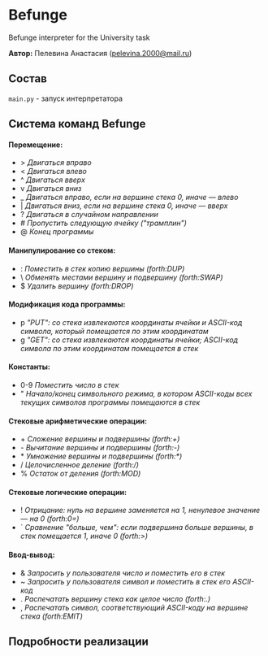 # Befunge
Befunge interpreter for the University task


__Автор:__ Пелевина Анастасия (pelevina.2000@mail.ru)

## Состав

`main.py` - запуск интерпретатора

## Система команд Befunge

#### Перемещение:
- \> _Двигаться вправо_
- <	_Двигаться влево_
- ^	_Двигаться вверх_
- v	_Двигаться вниз_
- \_ _Двигаться вправо, если на вершине стека 0, иначе — влево_
- |	_Двигаться вниз, если на вершине стека 0, иначе — вверх_
- ?	_Двигаться в случайном направлении_
- \#	_Пропустить следующую ячейку ("трамплин")_
- @	_Конец программы_
#### Манипулирование со стеком:
- :	_Поместить в стек копию вершины (forth:DUP)_
- \	_Обменять местами вершину и подвершину (forth:SWAP)_
- $	_Удалить вершину (forth:DROP)_
#### Модификация кода программы:
- p	_"PUT": со стека извлекаются координаты ячейки и ASCII-код символа, который помещается по этим координатам_
- g	_"GET": со стека извлекаются координаты ячейки; ASCII-код символа по этим координатам помещается в стек_
#### Константы:
- 0-9	_Поместить число в стек_
- "	_Начало/конец символьного режима, в котором ASCII-коды всех текущих символов программы помещаются в стек_
#### Стековые арифметические операции:
- \+ _Сложение вершины и подвершины (forth:+)_
- \- _Вычитание вершины и подвершины (forth:-)_
- \*	_Умножение вершины и подвершины (forth:*)_
- /	_Целочисленное деление (forth:/)_
- %	_Остаток от деления (forth:MOD)_
#### Стековые логические операции:
- !	_Отрицание: нуль на вершине заменяется на 1, ненулевое значение — на 0 (forth:0=)_
- `	_Сравнение "больше, чем": если подвершина больше вершины, в стек помещается 1, иначе 0 (forth:>)_
#### Ввод-вывод:
- &	_Запросить у пользователя число и поместить его в стек_
- ~	_Запросить у пользователя символ и поместить в стек его ASCII-код_
- .	_Распечатать вершину стека как целое число (forth:.)_
- ,	_Распечатать символ, соответствующий ASCII-коду на вершине стека (forth:EMIT)_

## Подробности реализации
